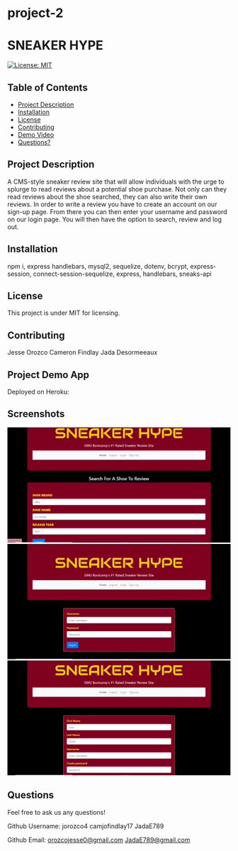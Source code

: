 # project-2

# SNEAKER HYPE

  [![License: MIT](https://img.shields.io/badge/License-MIT-yellow.svg)](https://opensource.org/licenses/MIT)

  ## Table of Contents

  * [Project Description](#project-description)
  * [Installation](#installation)
  * [License](#license)
  * [Contributing](#contributing)
  * [Demo Video](#Project-Demo-Video)
  * [Questions?](#questions)
  
  ## Project Description
  
  A CMS-style sneaker review site that will allow individuals with the urge to splurge to read reviews about a potential shoe purchase. Not only can they read reviews about the shoe searched, they can also write their own reviews. In order to write a review you have to create an account on our sign-up page. From there you can then enter your username and password on our login page. You will then have the option to search, review and log out. 
  
  ## Installation
  
  npm i, 
  express handlebars, 
  mysql2, 
  sequelize, 
  dotenv, 
  bcrypt, 
  express-session, 
  connect-session-sequelize, 
  express, 
  handlebars, 
  sneaks-api
  
  ## License
  
  This project is under MIT for licensing.
  
  ## Contributing
  
  Jesse Orozco
  Cameron Findlay
  Jada Desormeeaux
  
  ## Project Demo App
  
  Deployed on Heroku: 
  
 ## Screenshots

![Home Page](images\SS-Homepage.PNG)
![Log In Page](images\SS-Login-Page.PNG)
![Sign-Up Page](images\SS-Sign-Up.PNG)

  ## Questions
  
  Feel free to ask us any questions!
  
  Github Username: jorozco4
                   camjofindlay17
                   JadaE789
                   
  Github Email: orozcojesse0@gmail.com
                <JadaE789@gmail.com>